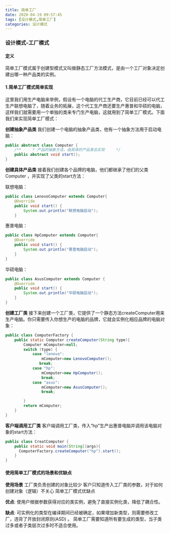 ```yaml
---
title: 简单工厂
date: 2020-04-19 09:57:45
tags: [设计模式,简单工厂]
categories: 设计模式
---
```


### 设计模式-工厂模式

#### 定义

简单工厂模式属于创建型模式又叫做静态工厂方法模式，是由一个工厂对象决定创建出哪一种产品类的实例。

<!--more-->

#### 1.简单工厂模式简单实现

这里我们用生产电脑来举例，假设有一个电脑的代工生产商，它目前已经可以代工生产联想电脑了，随着业务的拓展，这个代工生产商还要生产惠普和华硕的电脑，这样我们就需要用一个单独的类来专门生产电脑，这就用到了简单工厂模式。下面我们来实现简单工厂模式：

**创建抽象产品类**
我们创建一个电脑的抽象产品类，他有一个抽象方法用于启动电脑：

```java
public abstract class Computer {
    /**     * 产品的抽象方法，由具体的产品类去实现     */
    public abstract void start();
}
```

**创建具体产品类**
接着我们创建各个品牌的电脑，他们都继承了他们的父类Computer ，并实现了父类的start方法：

联想电脑：

```java
public class LenovoComputer extends Computer{
    @Override
    public void start() {
        System.out.println("联想电脑启动");
    }
```

惠普电脑：

```java
public class HpComputer extends Computer{
    @Override
    public void start() {
        System.out.println("惠普电脑启动");
    }
}
```

华硕电脑：

```java
public class AsusComputer extends Computer {
    @Override
    public void start() {
        System.out.println("华硕电脑启动");
    }
}
```

**创建工厂类**
接下来创建一个工厂类，它提供了一个静态方法createComputer用来生产电脑。你只需要传入你想生产的电脑的品牌，它就会实例化相应品牌的电脑对象：

```java
public class ComputerFactory {
    public static Computer createComputer(String type){
        Computer mComputer=null;
        switch (type) {
            case "lenovo":
                mComputer=new LenovoComputer();
               break;
            case "hp":
                mComputer=new HpComputer();
                break;
            case "asus":
                mComputer=new AsusComputer();
                break;

        }
        return mComputer;
    }
}
```

**客户端调用工厂类**
客户端调用工厂类，传入“hp”生产出惠普电脑并调用该电脑对象的start方法：

```java
public class CreatComputer {
    public static void main(String[]args){
      ComputerFactory.createComputer("hp").start();
    }
}
```

#### 使用简单工厂模式的场景和优缺点

**使用场景**
工厂类负责创建的对象比较少
客户只知道传入工厂类的参数，对于如何创建对象（逻辑）不关心
简单工厂模式优缺点

**优点**: 
使用户根据参数获得对应的类实例，避免了直接实例化类，降低了耦合性。

**缺点**: 
可实例化的类型在编译期间已经被确定，如果增加新类型，则需要修改工厂，违背了开放封闭原则(ASD) 。 简单工厂需要知道所有要生成的类型，当子类过多或者子类层次过多时不适合使用。
